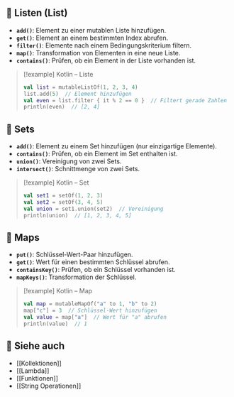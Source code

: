 
## 🔹 Listen (List)  

- **`add()`**: Element zu einer mutablen Liste hinzufügen.  
- **`get()`**: Element an einem bestimmten Index abrufen.  
- **`filter()`**: Elemente nach einem Bedingungskriterium filtern.  
- **`map()`**: Transformation von Elementen in eine neue Liste.  
- **`contains()`**: Prüfen, ob ein Element in der Liste vorhanden ist.

> [!example] Kotlin – Liste  
> ```kotlin
> val list = mutableListOf(1, 2, 3, 4)
> list.add(5)  // Element hinzufügen
> val even = list.filter { it % 2 == 0 }  // Filtert gerade Zahlen
> println(even)  // [2, 4]
> ```

## 🔹 Sets  

- **`add()`**: Element zu einem Set hinzufügen (nur einzigartige Elemente).  
- **`contains()`**: Prüfen, ob ein Element im Set enthalten ist.  
- **`union()`**: Vereinigung von zwei Sets.  
- **`intersect()`**: Schnittmenge von zwei Sets.

> [!example] Kotlin – Set  
> ```kotlin
> val set1 = setOf(1, 2, 3)
> val set2 = setOf(3, 4, 5)
> val union = set1.union(set2)  // Vereinigung
> println(union)  // [1, 2, 3, 4, 5]
> ```

## 🔹 Maps  

- **`put()`**: Schlüssel-Wert-Paar hinzufügen.  
- **`get()`**: Wert für einen bestimmten Schlüssel abrufen.  
- **`containsKey()`**: Prüfen, ob ein Schlüssel vorhanden ist.  
- **`mapKeys()`**: Transformation der Schlüssel.

> [!example] Kotlin – Map  
> ```kotlin
> val map = mutableMapOf("a" to 1, "b" to 2)
> map["c"] = 3  // Schlüssel-Wert hinzufügen
> val value = map["a"]  // Wert für "a" abrufen
> println(value)  // 1
> ```

## 🔹 Siehe auch

- [[Kollektionen]]
- [[Lambda]]
- [[Funktionen]]
- [[String Operationen]]
